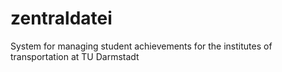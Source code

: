 # zentraldatei
System for managing student achievements for the institutes of transportation at TU Darmstadt
